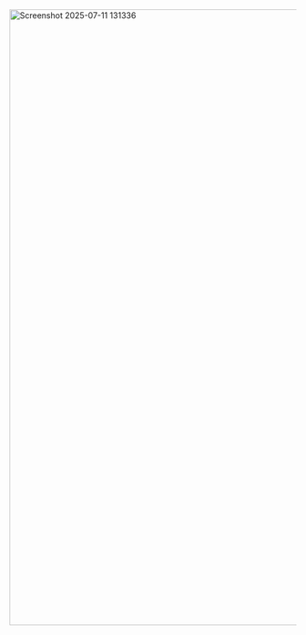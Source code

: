 <img width="1920" height="1080" alt="Screenshot 2025-07-11 131336" src="https://github.com/user-attachments/assets/99eb03c4-9ab0-4408-bc8a-9eece778744d" />
